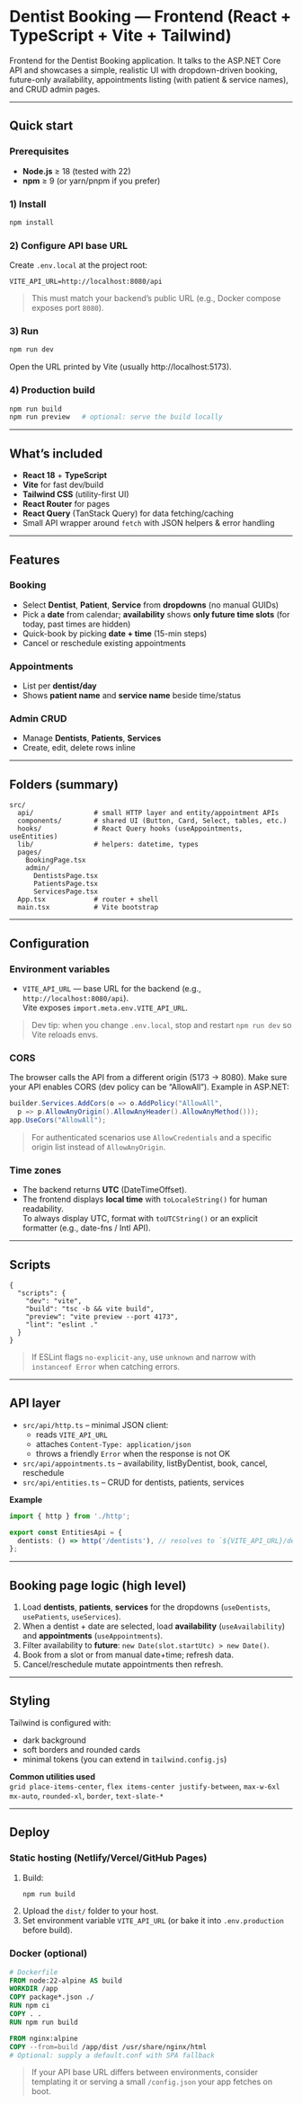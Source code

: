 
# Dentist Booking — Frontend (React + TypeScript + Vite + Tailwind)

Frontend for the Dentist Booking application. It talks to the ASP.NET Core API and showcases a simple, realistic UI with dropdown-driven booking, future-only availability, appointments listing (with patient & service names), and CRUD admin pages.

---

## Quick start

### Prerequisites
- **Node.js** ≥ 18 (tested with 22)
- **npm** ≥ 9 (or yarn/pnpm if you prefer)

### 1) Install
```bash
npm install
```

### 2) Configure API base URL
Create `.env.local` at the project root:
```
VITE_API_URL=http://localhost:8080/api
```
> This must match your backend’s public URL (e.g., Docker compose exposes port `8080`).

### 3) Run
```bash
npm run dev
```
Open the URL printed by Vite (usually http://localhost:5173).

### 4) Production build
```bash
npm run build
npm run preview   # optional: serve the build locally
```

---

## What’s included

- **React 18** + **TypeScript**
- **Vite** for fast dev/build
- **Tailwind CSS** (utility-first UI)
- **React Router** for pages
- **React Query** (TanStack Query) for data fetching/caching
- Small API wrapper around `fetch` with JSON helpers & error handling

---

## Features

### Booking
- Select **Dentist**, **Patient**, **Service** from **dropdowns** (no manual GUIDs)
- Pick a **date** from calendar; **availability** shows **only future time slots** (for today, past times are hidden)
- Quick-book by picking **date + time** (15-min steps)
- Cancel or reschedule existing appointments

### Appointments
- List per **dentist/day**
- Shows **patient name** and **service name** beside time/status

### Admin CRUD
- Manage **Dentists**, **Patients**, **Services**
- Create, edit, delete rows inline

---

## Folders (summary)

```
src/
  api/               # small HTTP layer and entity/appointment APIs
  components/        # shared UI (Button, Card, Select, tables, etc.)
  hooks/             # React Query hooks (useAppointments, useEntities)
  lib/               # helpers: datetime, types
  pages/
    BookingPage.tsx
    admin/
      DentistsPage.tsx
      PatientsPage.tsx
      ServicesPage.tsx
  App.tsx            # router + shell
  main.tsx           # Vite bootstrap
```

---

## Configuration

### Environment variables
- `VITE_API_URL` — base URL for the backend (e.g., `http://localhost:8080/api`).  
  Vite exposes `import.meta.env.VITE_API_URL`.

> Dev tip: when you change `.env.local`, stop and restart `npm run dev` so Vite reloads envs.

### CORS
The browser calls the API from a different origin (5173 → 8080). Make sure your API enables CORS (dev policy can be “AllowAll”). Example in ASP.NET:
```csharp
builder.Services.AddCors(o => o.AddPolicy("AllowAll",
  p => p.AllowAnyOrigin().AllowAnyHeader().AllowAnyMethod()));
app.UseCors("AllowAll");
```
> For authenticated scenarios use `AllowCredentials` and a specific origin list instead of `AllowAnyOrigin`.

### Time zones
- The backend returns **UTC** (DateTimeOffset).  
- The frontend displays **local time** with `toLocaleString()` for human readability.  
To always display UTC, format with `toUTCString()` or an explicit formatter (e.g., date-fns / Intl API).

---

## Scripts

```jsonc
{
  "scripts": {
    "dev": "vite",
    "build": "tsc -b && vite build",
    "preview": "vite preview --port 4173",
    "lint": "eslint ."
  }
}
```

> If ESLint flags `no-explicit-any`, use `unknown` and narrow with `instanceof Error` when catching errors.

---

## API layer

- `src/api/http.ts` – minimal JSON client:
  - reads `VITE_API_URL`
  - attaches `Content-Type: application/json`
  - throws a friendly `Error` when the response is not OK
- `src/api/appointments.ts` – availability, listByDentist, book, cancel, reschedule
- `src/api/entities.ts` – CRUD for dentists, patients, services

**Example**
```ts
import { http } from './http';

export const EntitiesApi = {
  dentists: () => http('/dentists'), // resolves to `${VITE_API_URL}/dentists`
};
```

---

## Booking page logic (high level)

1. Load **dentists**, **patients**, **services** for the dropdowns (`useDentists`, `usePatients`, `useServices`).
2. When a dentist + date are selected, load **availability** (`useAvailability`) and **appointments** (`useAppointments`).
3. Filter availability to **future**: `new Date(slot.startUtc) > new Date()`.
4. Book from a slot or from manual date+time; refresh data.
5. Cancel/reschedule mutate appointments then refresh.

---

## Styling

Tailwind is configured with:
- dark background
- soft borders and rounded cards
- minimal tokens (you can extend in `tailwind.config.js`)

**Common utilities used**  
`grid place-items-center`, `flex items-center justify-between`, `max-w-6xl mx-auto`, `rounded-xl`, `border`, `text-slate-*`

---

## Deploy

### Static hosting (Netlify/Vercel/GitHub Pages)
1. Build:
   ```bash
   npm run build
   ```
2. Upload the `dist/` folder to your host.
3. Set environment variable `VITE_API_URL` (or bake it into `.env.production` before build).

### Docker (optional)
```Dockerfile
# Dockerfile
FROM node:22-alpine AS build
WORKDIR /app
COPY package*.json ./
RUN npm ci
COPY . .
RUN npm run build

FROM nginx:alpine
COPY --from=build /app/dist /usr/share/nginx/html
# Optional: supply a default.conf with SPA fallback
```
> If your API base URL differs between environments, consider templating it or serving a small `/config.json` your app fetches on boot.

